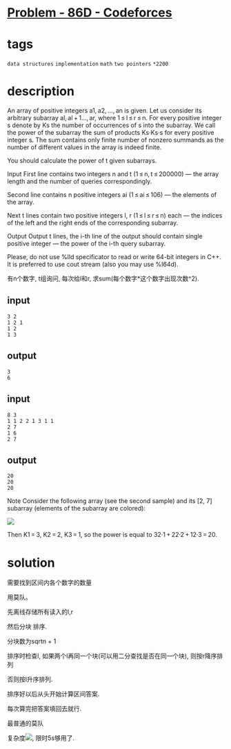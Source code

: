 # [Problem - 86D - Codeforces](https://codeforces.com/problemset/problem/86/D)

# tags
`data structures` `implementation` `math` `two pointers` `*2200` 

# description
An array of positive integers a1, a2, ..., an is given. Let us consider its arbitrary subarray al, al + 1..., ar, where 1 ≤ l ≤ r ≤ n. For every positive integer s denote by Ks the number of occurrences of s into the subarray. We call the power of the subarray the sum of products Ks·Ks·s for every positive integer s. The sum contains only finite number of nonzero summands as the number of different values in the array is indeed finite.

You should calculate the power of t given subarrays.

Input
First line contains two integers n and t (1 ≤ n, t ≤ 200000) — the array length and the number of queries correspondingly.

Second line contains n positive integers ai (1 ≤ ai ≤ 106) — the elements of the array.

Next t lines contain two positive integers l, r (1 ≤ l ≤ r ≤ n) each — the indices of the left and the right ends of the corresponding subarray.

Output
Output t lines, the i-th line of the output should contain single positive integer — the power of the i-th query subarray.

Please, do not use %lld specificator to read or write 64-bit integers in C++. It is preferred to use cout stream (also you may use %I64d).

有n个数字, t组询问, 每次给l和r, 求sum(每个数字*这个数字出现次数^2).

## input
```
3 2
1 2 1
1 2
1 3
```

## output
```
3
6
```

## input
```
8 3
1 1 2 2 1 3 1 1
2 7
1 6
2 7
```

## output
```
20
20
20
```

Note
Consider the following array (see the second sample) and its [2, 7] subarray (elements of the subarray are colored):

![](https://espresso.codeforces.com/65bde695a28a2e1d5fb52bfbaaad9ef9a9ab1351.png)

Then K1 = 3, K2 = 2, K3 = 1, so the power is equal to 32·1 + 22·2 + 12·3 = 20.

# solution

需要找到区间内各个数字的数量

用莫队。

先离线存储所有读入的l,r

然后分块 排序.

分块数为sqrtn + 1

排序时检查l, 如果两个l再同一个块(可以用二分查找是否在同一个块), 则按r降序排列

否则按l升序排列.

排序好以后从头开始计算区间答案.

每次算完把答案填回去就行.

最普通的莫队

复杂度![](https://latex.codecogs.com/svg.image?O(n\sqrt&space;n)), 限时5s够用了.

